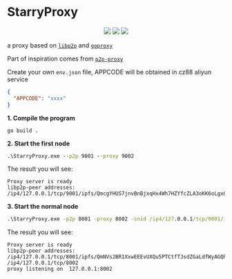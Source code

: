 # StarryProxy

<p align="center">
  <img src="https://img.shields.io/badge/made%20by-Saxon SA%20&%20Fay HU-blue.svg?style=flat-square" />
  <img src="https://img.shields.io/badge/project-StarryProxy-yellow.svg?style=flat-square" />
<img src="https://img.shields.io/badge/version-0.0.1-darkgreen.svg?style=flat-square" />
</p>

a proxy based on [`libp2p`](https://github.com/libp2p/go-libp2p) and [`goproxy`](https://github.com/elazarl/goproxy)

Part of inspiration comes from [`p2p-proxy`](https://github.com/diandianl/p2p-proxy)


Create your own `env.json` file, APPCODE will be obtained in cz88 aliyun service

```json
{
  "APPCODE": "xxxx"
}
```

****1. Compile the program****

`go build .`


****2. Start the first node****
```cmd
.\StarryProxy.exe --p2p 9001 --proxy 9002
```
The result you will see:
```
Proxy server is ready
libp2p-peer addresses:
/ip4/127.0.0.1/tcp/9001/ipfs/QmcgYHUS7jnvBnBjxqHx4Wh7HZYfcZLA3oKK6oLgxGT2TZ
```

****3. Start the normal node****
```cmd
.\StarryProxy.exe -p2p 8001 -proxy 8002 -snid /ip4/127.0.0.1/tcp/9001/ipfs/QmcgYHUS7jnvBnBjxqHx4Wh7HZYfcZLA3oKK6oLgxGT2TZ
```
The result you will see:

```
Proxy server is ready
libp2p-peer addresses:
/ip4/127.0.0.1/tcp/8001/ipfs/QmNVs2BR1XxwEEEvUXQu5PTCtfTJsdZGaLdfWyAGQhwZ6H
/ip4/127.0.0.1/tcp/8002
proxy listening on  127.0.0.1:8002
```
